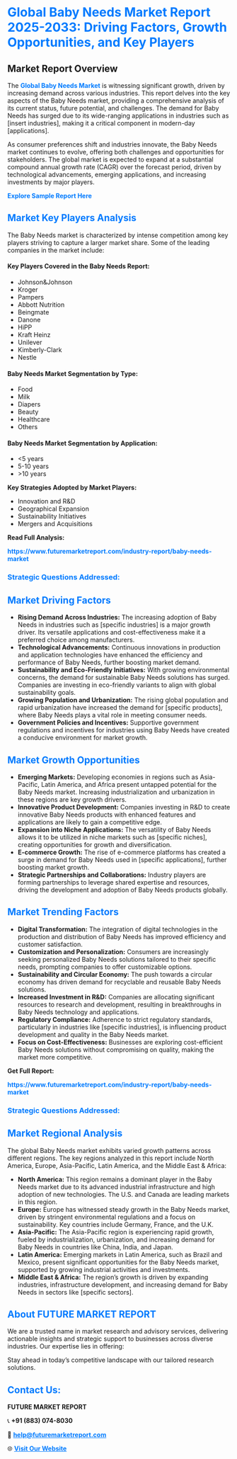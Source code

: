<h1 style="color: #007BFF;">Global Baby Needs Market Report 2025-2033: Driving Factors, Growth Opportunities, and Key Players</h1>

<section id="overview">
<h2>Market Report Overview</h2>
<p>The <a href="https://www.futuremarketreport.com/industry-report/baby-needs-market" style="color: #007BFF; text-decoration: none;"><strong>Global Baby Needs Market</strong></a> is witnessing significant growth, driven by increasing demand across various industries. This report delves into the key aspects of the Baby Needs market, providing a comprehensive analysis of its current status, future potential, and challenges. The demand for Baby Needs has surged due to its wide-ranging applications in industries such as [insert industries], making it a critical component in modern-day [applications].</p>
<p>As consumer preferences shift and industries innovate, the Baby Needs market continues to evolve, offering both challenges and opportunities for stakeholders. The global market is expected to expand at a substantial compound annual growth rate (CAGR) over the forecast period, driven by technological advancements, emerging applications, and increasing investments by major players.</p>
</section>

<section id="overview">
<p><a href="https://www.futuremarketreport.com/request-sample/reportId=108195" style="color: #007BFF; text-decoration: none;"><strong>Explore Sample Report Here</strong></a></p>
</section>

<section id="key-players">
<h2 style="color: #007BFF;">Market Key Players Analysis</h2>
<p>The Baby Needs market is characterized by intense competition among key players striving to capture a larger market share. Some of the leading companies in the market include:</p>
<h4>Key Players Covered in the Baby Needs Report:</h4>
<ul><li>Johnson&amp;Johnson</li><li>Kroger</li><li>Pampers</li><li>Abbott Nutrition</li><li>Beingmate</li><li>Danone</li><li>HiPP</li><li>Kraft Heinz</li><li>Unilever</li><li>Kimberly-Clark</li><li>Nestle</li></ul>
<h4>Baby Needs Market Segmentation by Type:</h4>
<ul><li>Food</li><li>Milk</li><li>Diapers</li><li>Beauty</li><li>Healthcare</li><li>Others</li></ul>

<h4>Baby Needs Market Segmentation by Application:</h4>
<ul><li>&lt;5 years</li><li>5-10 years</li><li>&gt;10 years</li></ul>
<p><strong>Key Strategies Adopted by Market Players:</strong></p>
<ul>
<li>Innovation and R&D</li>
<li>Geographical Expansion</li>
<li>Sustainability Initiatives</li>
<li>Mergers and Acquisitions</li>
</ul>
</section>

<section>
<p><strong>Read Full Analysis: </strong></p><a href="https://www.futuremarketreport.com/industry-report/baby-needs-market" style="color: #007BFF; text-decoration: none;"><strong>https://www.futuremarketreport.com/industry-report/baby-needs-market</strong></a>
<h3 style="color: #007BFF;">Strategic Questions Addressed:</h3>
</section>

<section id="driving-factors">
<h2 style="color: #007BFF;">Market Driving Factors</h2>
<ul>
<li><strong>Rising Demand Across Industries:</strong> The increasing adoption of Baby Needs in industries such as [specific industries] is a major growth driver. Its versatile applications and cost-effectiveness make it a preferred choice among manufacturers.</li>
<li><strong>Technological Advancements:</strong> Continuous innovations in production and application technologies have enhanced the efficiency and performance of Baby Needs, further boosting market demand.</li>
<li><strong>Sustainability and Eco-Friendly Initiatives:</strong> With growing environmental concerns, the demand for sustainable Baby Needs solutions has surged. Companies are investing in eco-friendly variants to align with global sustainability goals.</li>
<li><strong>Growing Population and Urbanization:</strong> The rising global population and rapid urbanization have increased the demand for [specific products], where Baby Needs plays a vital role in meeting consumer needs.</li>
<li><strong>Government Policies and Incentives:</strong> Supportive government regulations and incentives for industries using Baby Needs have created a conducive environment for market growth.</li>
</ul>
</section>

<section id="growth-opportunities">
<h2 style="color: #007BFF;">Market Growth Opportunities</h2>
<ul>
<li><strong>Emerging Markets:</strong> Developing economies in regions such as Asia-Pacific, Latin America, and Africa present untapped potential for the Baby Needs market. Increasing industrialization and urbanization in these regions are key growth drivers.</li>
<li><strong>Innovative Product Development:</strong> Companies investing in R&D to create innovative Baby Needs products with enhanced features and applications are likely to gain a competitive edge.</li>
<li><strong>Expansion into Niche Applications:</strong> The versatility of Baby Needs allows it to be utilized in niche markets such as [specific niches], creating opportunities for growth and diversification.</li>
<li><strong>E-commerce Growth:</strong> The rise of e-commerce platforms has created a surge in demand for Baby Needs used in [specific applications], further boosting market growth.</li>
<li><strong>Strategic Partnerships and Collaborations:</strong> Industry players are forming partnerships to leverage shared expertise and resources, driving the development and adoption of Baby Needs products globally.</li>
</ul>
</section>

<section id="trending-factors">
<h2 style="color: #007BFF;">Market Trending Factors</h2>
<ul>
<li><strong>Digital Transformation:</strong> The integration of digital technologies in the production and distribution of Baby Needs has improved efficiency and customer satisfaction.</li>
<li><strong>Customization and Personalization:</strong> Consumers are increasingly seeking personalized Baby Needs solutions tailored to their specific needs, prompting companies to offer customizable options.</li>
<li><strong>Sustainability and Circular Economy:</strong> The push towards a circular economy has driven demand for recyclable and reusable Baby Needs solutions.</li>
<li><strong>Increased Investment in R&D:</strong> Companies are allocating significant resources to research and development, resulting in breakthroughs in Baby Needs technology and applications.</li>
<li><strong>Regulatory Compliance:</strong> Adherence to strict regulatory standards, particularly in industries like [specific industries], is influencing product development and quality in the Baby Needs market.</li>
<li><strong>Focus on Cost-Effectiveness:</strong> Businesses are exploring cost-efficient Baby Needs solutions without compromising on quality, making the market more competitive.</li>
</ul>
</section>

<section>
<p><strong>Get Full Report: </strong></p><a href="https://www.futuremarketreport.com/industry-report/baby-needs-market" style="color: #007BFF; text-decoration: none;"><strong>https://www.futuremarketreport.com/industry-report/baby-needs-market</strong></a>
<h3 style="color: #007BFF;">Strategic Questions Addressed:</h3>
</section>


<section id="regional-analysis">
<h2 style="color: #007BFF;">Market Regional Analysis</h2>
<p>The global Baby Needs market exhibits varied growth patterns across different regions. The key regions analyzed in this report include North America, Europe, Asia-Pacific, Latin America, and the Middle East & Africa:</p>
<ul>
<li><strong>North America:</strong> This region remains a dominant player in the Baby Needs market due to its advanced industrial infrastructure and high adoption of new technologies. The U.S. and Canada are leading markets in this region.</li>
<li><strong>Europe:</strong> Europe has witnessed steady growth in the Baby Needs market, driven by stringent environmental regulations and a focus on sustainability. Key countries include Germany, France, and the U.K.</li>
<li><strong>Asia-Pacific:</strong> The Asia-Pacific region is experiencing rapid growth, fueled by industrialization, urbanization, and increasing demand for Baby Needs in countries like China, India, and Japan.</li>
<li><strong>Latin America:</strong> Emerging markets in Latin America, such as Brazil and Mexico, present significant opportunities for the Baby Needs market, supported by growing industrial activities and investments.</li>
<li><strong>Middle East & Africa:</strong> The region’s growth is driven by expanding industries, infrastructure development, and increasing demand for Baby Needs in sectors like [specific sectors].</li>
</ul>
</section>

<footer>
<h2 style="color: #007BFF;">About FUTURE MARKET REPORT</h2>
<p>We are a trusted name in market research and advisory services, delivering actionable insights and strategic support to businesses across diverse industries. Our expertise lies in offering:</p>

<p>Stay ahead in today’s competitive landscape with our tailored research solutions.</p>

<h2 style="color: #007BFF;">Contact Us:</h2>
<p><strong>FUTURE MARKET REPORT</strong></p>
<p>📞 <strong>+91 (883) 074-8030</strong></p>
<p>📧 <strong><a href="mailto:help@futuremarketreport.com" style="color: #007BFF;">help@futuremarketreport.com</a></strong></p>
<p>🌐 <strong><a href="https://www.futuremarketreport.com/" style="color: #007BFF;">Visit Our Website</a></strong></p>
</footer>